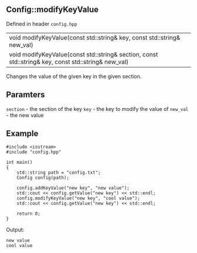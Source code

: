 ## Config::modifyKeyValue
Defined in header `config.hpp`

| |
| --- |
| void modifyKeyValue(const std::string& key, const std::string& new_val) |
| void modifyKeyValue(const std::string& section, const std::string& key, const std::string& new_val) |

Changes the value of the given key in the given section.

## Paramters
`section` - the section of the key
`key` - the key to modify the value of
`new_val` - the new value

## Example
```
#include <iostream>
#include "config.hpp"

int main()
{
    std::string path = "config.txt";
    Config config(path);
    
    config.addKeyValue("new key", "new value");
    std::cout << config.getValue("new key") << std::endl;
    config.modifyKeyValue("new key", "cool value");
    std::cout << config.getValue("new key") << std::endl;
    
    return 0;
}
```

Output:
```
new value
cool value
```